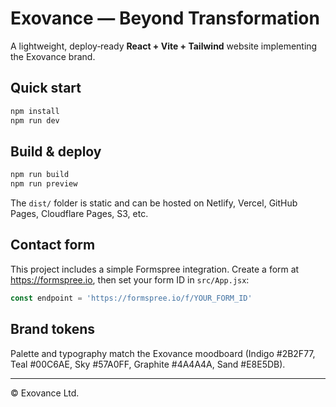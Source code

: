 # Exovance — Beyond Transformation

A lightweight, deploy‑ready **React + Vite + Tailwind** website implementing the Exovance brand.

## Quick start
```bash
npm install
npm run dev
```

## Build & deploy
```bash
npm run build
npm run preview
```
The `dist/` folder is static and can be hosted on Netlify, Vercel, GitHub Pages, Cloudflare Pages, S3, etc.

## Contact form
This project includes a simple Formspree integration. Create a form at https://formspree.io, then set your form ID in `src/App.jsx`:
```js
const endpoint = 'https://formspree.io/f/YOUR_FORM_ID'
```

## Brand tokens
Palette and typography match the Exovance moodboard (Indigo #2B2F77, Teal #00C6AE, Sky #57A0FF, Graphite #4A4A4A, Sand #E8E5DB).

---

© Exovance Ltd.
